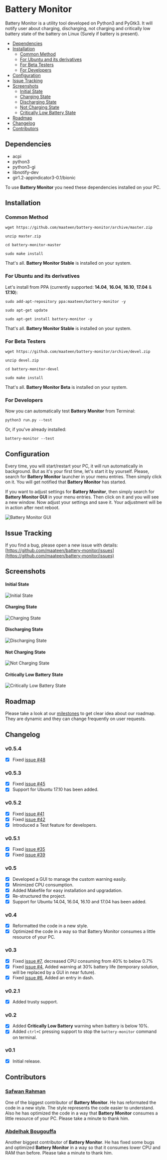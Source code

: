 # Battery Monitor

Battery Monitor is a utility tool developed on Python3 and PyGtk3. It will notify user about charging, discharging, not charging and critically low battery state of the battery on Linux (Surely if battery is present).

 - [Dependencies](#dependencies)
 - [Installation](#installation)
	 - [Common Method](#common-method)
	 - [For Ubuntu and its derivatives](#for-ubuntu-and-its-derivatives)
	 - [For Beta Testers](#for-beta-testers)
	 - [For Developers](#for-developers)
 - [Configuration](#configuration)
 - [Issue Tracking](#issue-tracking)
 - [Screenshots](#screenshots)
	 - [Initial State](#initial-state)
	 - [Charging State](#charging-state)
	 - [Discharging State](#discharging-state)
	 - [Not Charging State](#not-charging-state)
	 - [Critically Low Battery State](#critically-low-battery-state)
 - [Roadmap](#roadmap)
 - [Changelog](#changelog)
 - [Contributors](#contributors)

## Dependencies

* acpi
* python3
* python3-gi
* libnotify-dev
* gir1.2-appindicator3-0.1/bionic

To use **Battery Monitor** you need these dependencies installed on your PC.

## Installation

### Common Method

```
wget https://github.com/maateen/battery-monitor/archive/master.zip
```
```
unzip master.zip
```
```
cd battery-monitor-master
```
```
sudo make install
```
That's all. **Battery Monitor Stable** is installed on your system.

### For Ubuntu and its derivatives

Let's install from PPA (currently supported: **14.04**, **16.04**, **16.10**, **17.04** & **17.10**):

```
sudo add-apt-repository ppa:maateen/battery-monitor -y
```
```
sudo apt-get update
```
```
sudo apt-get install battery-monitor -y
```
That's all. **Battery Monitor Stable** is installed on your system.

### For Beta Testers

```
wget https://github.com/maateen/battery-monitor/archive/devel.zip
```
```
unzip devel.zip
```
```
cd battery-monitor-devel
```
```
sudo make install
```
That's all. **Battery Monitor Beta** is installed on your system.

### For Developers
Now you can automatically test **Battery Monitor** from Terminal:

```
python3 run.py --test
```
Or, if you've already installed:

```
battery-monitor --test
```

## Configuration

Every time, you will start/restart your PC, it will run automatically in background. But as it's your first time, let's start it by yourself. Please, search for **Battery Monitor** launcher in your menu entries. Then simply click on it. You will get notified that **Battery Monitor** has started.

If you want to adjust settings for **Battery Monitor**, then simply search for **Battery Monitor GUI** in your menu entries. Then click on it and you will see a new window. Now adjust your settings and save it. Your adjustment will be in action after next reboot.

![Battery Monitor GUI](https://github.com/maateen/battery-monitor/raw/gh-pages/battery-monitor-gui.png)

## Issue Tracking

If you find a bug, please open a new issue with details: [https://github.com/maateen/battery-monitor/issues](https://github.com/maateen/battery-monitor/issues)

## Screenshots

#### Initial State

![Initial State](https://github.com/maateen/battery-monitor/raw/gh-pages/Screenshot_from_2016_07_22_20_42_29.png)

#### Charging State

![Charging State](https://github.com/maateen/battery-monitor/raw/gh-pages/Screenshot_from_2016_07_22_20_42_52.png)

#### Discharging State

![Discharging State](https://github.com/maateen/battery-monitor/raw/gh-pages/Screenshot_from_2016_07_22_20_42_42.png)

#### Not Charging State

![Not Charging State](https://github.com/maateen/battery-monitor/raw/gh-pages/Screenshot_from_2016_07_22_21_11_49.png)

#### Critically Low Battery State

![Critically Low Battery State](https://github.com/maateen/battery-monitor/raw/gh-pages/Screenshot_from_2016_07_23_03_09_54.png)

## Roadmap

Please take a look at our [milestones](https://github.com/maateen/battery-monitor/milestones) to get clear idea about our roadmap. They are dynamic and they can change frequently on user requests.

## Changelog

### v0.5.4

- [x] Fixed [issue #48](https://github.com/maateen/battery-monitor/issues/48)

### v0.5.3

- [x] Fixed [issue #45](https://github.com/maateen/battery-monitor/issues/45)
- [x] Support for Ubuntu 17.10 has been added.

### v0.5.2

- [x] Fixed [issue #41](https://github.com/maateen/battery-monitor/issues/41)
- [x] Fixed [issue #42](https://github.com/maateen/battery-monitor/issues/42)
- [x] Introduced a Test feature for developers.

### v0.5.1

- [x] Fixed [issue #35](https://github.com/maateen/battery-monitor/issues/35)
- [x] Fixed [issue #39](https://github.com/maateen/battery-monitor/issues/39)

### v0.5

- [x] Developed a GUI to manage the custom warning easily.
- [x] Minimized CPU consumption.
- [x] Added Makefile for easy installation and upgradation.
- [x] Re-structured the project.
-  [x] Support for Ubuntu 14.04, 16.04, 16.10 and 17.04 has been added.

### v0.4

- [x] Reformatted the code in a new style.
- [x] Optimized the code in a way so that Battery Monitor consumes a little resource of your PC.

### v0.3

- [x] Fixed [issue #7](https://github.com/maateen/battery-monitor/issues/7), decreased CPU consuming from 40% to below 0.7%
- [x] Fixed [issue #4](https://github.com/maateen/battery-monitor/issues/4), Added warning at 30% battery life (temporary solution, will be replaced by a GUI in near future).
- [x] Fixed [issue #6](https://github.com/maateen/battery-monitor/issues/6), Added an entry in dash.

### v0.2.1

- [x] Added trusty support.

### v0.2

- [x] Added **Critically Low Battery** warning when battery is below 10%.
- [x] Added `ctrl+C` pressing support to stop the `battery-monitor` command on terminal.

### v0.1

- [x] Initial release.

## Contributors

### [Safwan Rahman](https://github.com/safwanrahman)

One of the biggest contributor of **Battery Monitor**. He has reformated the code in a new style. The style represents the code easier to understand. Also he has optimized the code in a way that **Battery Monitor** consumes a little resource of your PC. Please take a minute to thank him.

### [Abdelhak Bougouffa](https://abougouffa.github.io/)

Another biggest contributor of **Battery Monitor**. He has fixed some bugs and optimized **Battery Monitor** in a way so that it consumes lower CPU and RAM than before. Please take a minute to thank him.
